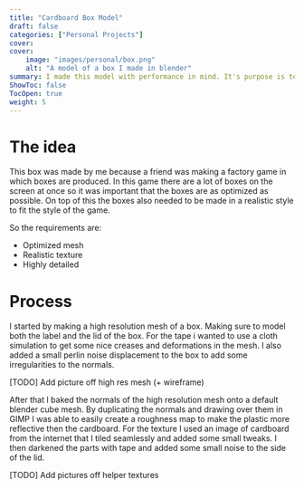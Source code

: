 ```yaml
---
title: "Cardboard Box Model"
draft: false
categories: ["Personal Projects"]
cover:
cover:
    image: "images/personal/box.png"
    alt: "A model of a box I made in blender"
summary: I made this model with performance in mind. It's purpose is to look as realistic as possible with a minimal amount of vertices.
ShowToc: false
TocOpen: true
weight: 5
---
```


# The idea
This box was made by me because a friend was making a factory game in which boxes are produced. In this game there are a lot of boxes on the screen at once so it was important that the boxes are as optimized as possible. On top of this the boxes also needed to be made in a realistic style to fit the style of the game.

So the requirements are:
- Optimized mesh 
- Realistic texture
- Highly detailed

# Process
I started by making a high resolution mesh of a box. Making sure to model both the label and the lid of the box. For the tape i wanted to use a cloth simulation to get some nice creases and deformations in the mesh. I also added a small perlin noise displacement to the box to add some irregularities to the normals. 

[TODO] Add picture off high res mesh (+ wireframe)

After that I baked the normals of the high resolution mesh onto a default blender cube mesh. 
By duplicating the normals and drawing over them in GIMP I was able to easily create a roughness map to make the plastic more reflective then the cardboard. 
For the texture I used an image of cardboard from the internet that I tiled seamlessly and added some small tweaks. I then darkened the parts with tape and added some small noise to the side of the lid. 

[TODO] Add pictures off helper textures 
